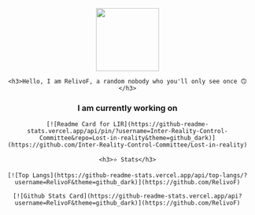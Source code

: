 <div id="main">
  <div id="header" align="center">
    <img src="https://avatars.githubusercontent.com/u/166895820?s=400&u=81503377fdac75dbad4c1a1d9750325ab1b918cc&v=4" width="128"/>

    <h3>Hello, I am RelivoF, a random nobody who you'll only see once 🙃</h3>
  
  </div>

  <div id="body" align="center">
    <h3>I am currently working on</h3>
  
    [![Readme Card for LIR](https://github-readme-stats.vercel.app/api/pin/?username=Inter-Reality-Control-Committee&repo=Lost-in-reality&theme=github_dark)](https://github.com/Inter-Reality-Control-Committee/Lost-in-reality)
  
    <h3>⭐ Stats</h3>
  
    [![Top Langs](https://github-readme-stats.vercel.app/api/top-langs/?username=RelivoF&theme=github_dark)](https://github.com/RelivoF)
    
    [![Github Stats Card](https://github-readme-stats.vercel.app/api?username=RelivoF&theme=github_dark)](https://github.com/RelivoF)
  </div>

</div>